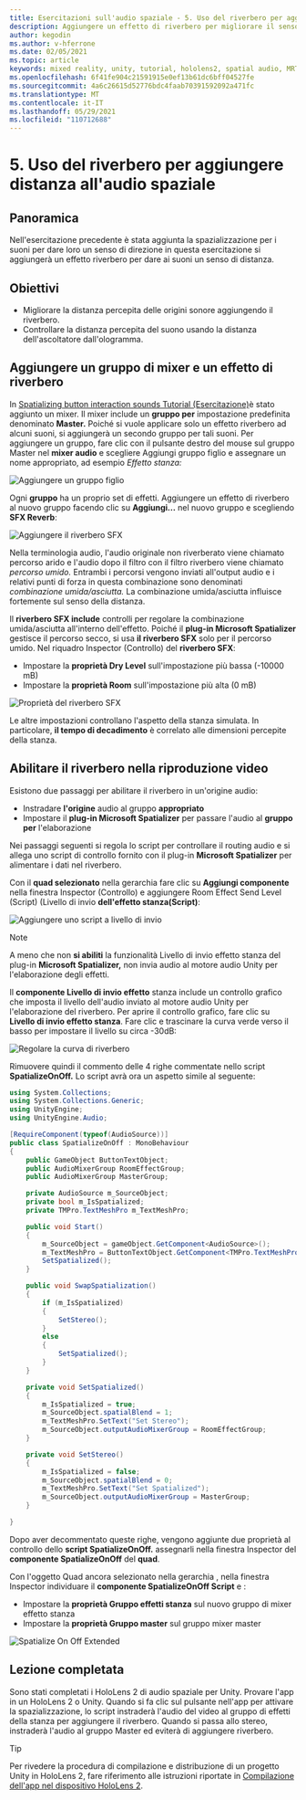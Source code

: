 ```yaml
---
title: Esercitazioni sull'audio spaziale - 5. Uso del riverbero per aggiungere distanza all'audio spaziale
description: Aggiungere un effetto di riverbero per migliorare il senso di variazione della distanza nell'audio spaziale.
author: kegodin
ms.author: v-hferrone
ms.date: 02/05/2021
ms.topic: article
keywords: mixed reality, unity, tutorial, hololens2, spatial audio, MRTK, mixed reality toolkit, UWP, Windows 10, HRTF, head-related transfer function, reverb, Microsoft Spatializer, audio mixer, SFX reverb
ms.openlocfilehash: 6f41fe904c21591915e0ef13b61dc6bff04527fe
ms.sourcegitcommit: 4a6c26615d52776bdc4faab70391592092a471fc
ms.translationtype: MT
ms.contentlocale: it-IT
ms.lasthandoff: 05/29/2021
ms.locfileid: "110712688"
---
```

# <a name="5-using-reverb-to-add-distance-to-spatial-audio"></a>5. Uso del riverbero per aggiungere distanza all'audio spaziale

## <a name="overview"></a>Panoramica

Nell'esercitazione precedente è stata aggiunta la spazializzazione per i suoni per dare loro un senso di direzione in questa esercitazione si aggiungerà un effetto riverbero per dare ai suoni un senso di distanza.

## <a name="objectives"></a>Obiettivi

* Migliorare la distanza percepita delle origini sonore aggiungendo il riverbero.
* Controllare la distanza percepita del suono usando la distanza dell'ascoltatore dall'ologramma.

## <a name="add-a-mixer-group-and-a-reverb-effect"></a>Aggiungere un gruppo di mixer e un effetto di riverbero

In [Spatializing button interaction sounds Tutorial (Esercitazione)](unity-spatial-audio-ch2.md)è stato aggiunto un mixer. Il mixer include un **gruppo per** impostazione predefinita denominato **Master.** Poiché si vuole applicare solo un effetto riverbero ad alcuni suoni, si aggiungerà un secondo gruppo per tali suoni. Per aggiungere un gruppo, fare clic con il  pulsante destro del mouse sul gruppo Master nel **mixer audio** e scegliere Aggiungi gruppo figlio e assegnare un nome appropriato, ad esempio _Effetto stanza:_

![Aggiungere un gruppo figlio](images/spatial-audio/spatial-audio-05-section1-step1-1.PNG)

Ogni **gruppo** ha un proprio set di effetti. Aggiungere un effetto di riverbero al nuovo gruppo facendo clic su **Aggiungi...** nel nuovo gruppo e scegliendo **SFX Reverb**:

![Aggiungere il riverbero SFX](images/spatial-audio/spatial-audio-05-section1-step1-2.PNG)

Nella terminologia audio, l'audio originale non riverberato viene chiamato percorso arido e l'audio dopo il filtro con il filtro riverbero viene chiamato _percorso umido._  Entrambi i percorsi vengono inviati all'output audio e i relativi punti di forza in questa combinazione sono denominati _combinazione umida/asciutta._ La combinazione umida/asciutta influisce fortemente sul senso della distanza.

Il **riverbero SFX include** controlli per regolare la combinazione umida/asciutta all'interno dell'effetto. Poiché il **plug-in Microsoft Spatializer** gestisce il percorso secco, si usa **il riverbero SFX** solo per il percorso umido. Nel riquadro Inspector (Controllo) del **riverbero SFX**:

* Impostare la **proprietà Dry Level** sull'impostazione più bassa (-10000 mB)
* Impostare la **proprietà Room** sull'impostazione più alta (0 mB)

![Proprietà del riverbero SFX](images/spatial-audio/spatial-audio-05-section1-step1-3.PNG)

Le altre impostazioni controllano l'aspetto della stanza simulata. In particolare, **il tempo di decadimento** è correlato alle dimensioni percepite della stanza.

## <a name="enable-reverb-on-the-video-playback"></a>Abilitare il riverbero nella riproduzione video

Esistono due passaggi per abilitare il riverbero in un'origine audio:

* Instradare **l'origine** audio al gruppo **appropriato**
* Impostare il **plug-in Microsoft Spatializer** per passare l'audio al **gruppo per** l'elaborazione

Nei passaggi seguenti si regola lo script per controllare il routing audio e si allega uno script di controllo fornito con il plug-in **Microsoft Spatializer** per alimentare i dati nel riverbero.

Con il **quad selezionato** nella gerarchia fare clic su **Aggiungi componente** nella finestra Inspector (Controllo) e aggiungere Room Effect Send Level (Script) (Livello di invio **dell'effetto stanza(Script)**:

![Aggiungere uno script a livello di invio](images/spatial-audio/spatial-audio-05-section2-step1-1.PNG)

> [!NOTE]
> A meno che non **si abiliti** la funzionalità Livello di invio effetto stanza del plug-in **Microsoft Spatializer,** non invia audio al motore audio Unity per l'elaborazione degli effetti.

Il **componente Livello di invio effetto** stanza include un controllo grafico che imposta il livello dell'audio inviato al motore audio Unity per l'elaborazione del riverbero. Per aprire il controllo grafico, fare clic su **Livello di invio effetto stanza**.  Fare clic e trascinare la curva verde verso il basso per impostare il livello su circa -30dB:

![Regolare la curva di riverbero](images/spatial-audio/spatial-audio-05-section2-step1-2.PNG)

Rimuovere quindi il commento delle 4 righe commentate nello script **SpatializeOnOff.** Lo script avrà ora un aspetto simile al seguente:

```c#
using System.Collections;
using System.Collections.Generic;
using UnityEngine;
using UnityEngine.Audio;

[RequireComponent(typeof(AudioSource))]
public class SpatializeOnOff : MonoBehaviour
{
    public GameObject ButtonTextObject;
    public AudioMixerGroup RoomEffectGroup;
    public AudioMixerGroup MasterGroup;

    private AudioSource m_SourceObject;
    private bool m_IsSpatialized;
    private TMPro.TextMeshPro m_TextMeshPro;

    public void Start()
    {
        m_SourceObject = gameObject.GetComponent<AudioSource>();
        m_TextMeshPro = ButtonTextObject.GetComponent<TMPro.TextMeshPro>();
        SetSpatialized();
    }

    public void SwapSpatialization()
    {
        if (m_IsSpatialized)
        {
            SetStereo();
        }
        else
        {
            SetSpatialized();
        }
    }

    private void SetSpatialized()
    {
        m_IsSpatialized = true;
        m_SourceObject.spatialBlend = 1;
        m_TextMeshPro.SetText("Set Stereo");
        m_SourceObject.outputAudioMixerGroup = RoomEffectGroup;
    }

    private void SetStereo()
    {
        m_IsSpatialized = false;
        m_SourceObject.spatialBlend = 0;
        m_TextMeshPro.SetText("Set Spatialized");
        m_SourceObject.outputAudioMixerGroup = MasterGroup;
    }

}
```

Dopo aver decommentato queste righe, vengono aggiunte due proprietà al controllo dello **script SpatializeOnOff.** assegnarli nella finestra Inspector del **componente SpatializeOnOff** del **quad**.

Con l'oggetto Quad ancora selezionato nella gerarchia , nella finestra Inspector individuare il **componente SpatializeOnOff Script** e :

* Impostare la **proprietà Gruppo effetti stanza** sul nuovo gruppo di mixer effetto stanza
* Impostare la **proprietà Gruppo master** sul gruppo mixer master

![Spatialize On Off Extended](images/spatial-audio/spatial-audio-05-section2-step1-3.PNG)

## <a name="congratulations"></a>Lezione completata

Sono stati completati i HoloLens 2 di audio spaziale per Unity. Provare l'app in un HoloLens 2 o Unity. Quando si fa clic sul pulsante nell'app per attivare la spazializzazione, lo script instraderà l'audio del video al gruppo di effetti della stanza per aggiungere il riverbero. Quando si passa allo stereo, instraderà l'audio al gruppo Master ed eviterà di aggiungere riverbero.

> [!TIP]
> Per rivedere la procedura di compilazione e distribuzione di un progetto Unity in HoloLens 2, fare riferimento alle istruzioni riportate in [Compilazione dell'app nel dispositivo HoloLens 2](mr-learning-base-02.md#building-your-application-to-your-hololens-2).
